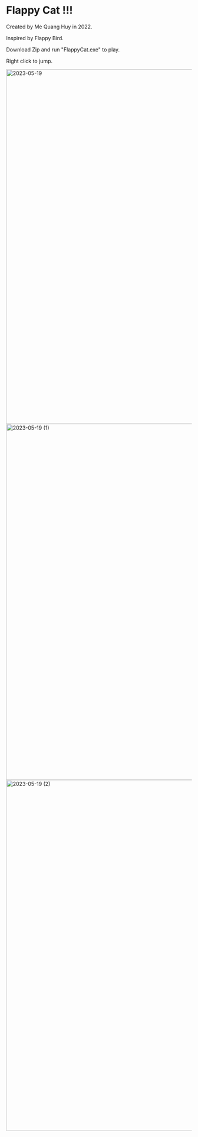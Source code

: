 # Flappy Cat !!!
Created by Me Quang Huy in 2022.

Inspired by Flappy Bird.

Download Zip and run "FlappyCat.exe" to play.

Right click to jump.

<img width="960" alt="2023-05-19" src="https://github.com/quanghuy150604/FlappyCat/assets/125646876/93200904-6dbe-49fc-964d-0acf49163d01">

<img width="964" alt="2023-05-19 (1)" src="https://github.com/quanghuy150604/FlappyCat/assets/125646876/2d837754-6c71-4cda-9809-c38f9d277236">

<img width="950" alt="2023-05-19 (2)" src="https://github.com/quanghuy150604/FlappyCat/assets/125646876/2df916b9-2954-47b9-9a26-da714c18908b">


